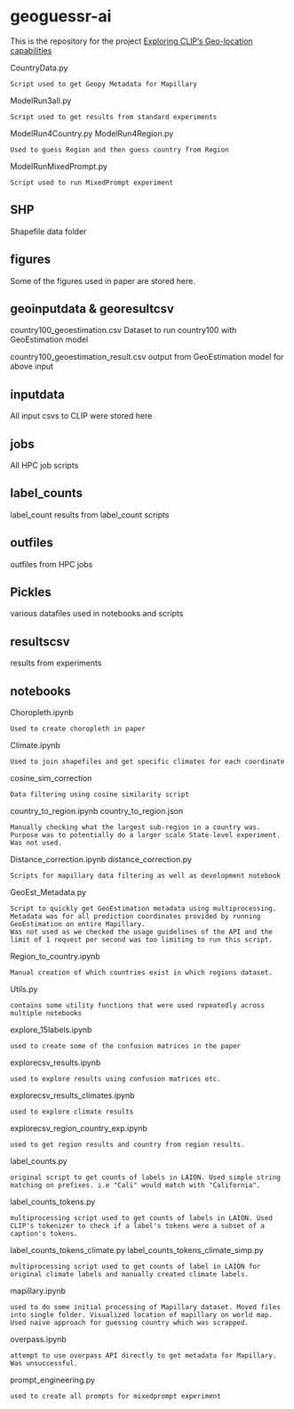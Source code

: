 # geoguessr-ai
This is the repository for the project [Exploring CLIP’s Geo-location capabilities](CLIP_Geolocation.pdf)

CountryData.py
    
    Script used to get Geopy Metadata for Mapillary

ModelRun3all.py

    Script used to get results from standard experiments

ModelRun4Country.py ModelRun4Region.py
    
    Used to guess Region and then guess country from Region

ModelRunMixedPrompt.py

    Script used to run MixedPrompt experiment




## SHP

Shapefile data folder
## figures

Some of the figures used in paper are stored here.

## geoinputdata & georesultcsv

country100_geoestimation.csv
    Dataset to run country100 with GeoEstimation model

country100_geoestimation_result.csv
    output from GeoEstimation model for above input
## inputdata

All input csvs to CLIP were stored here
## jobs

All HPC job scripts
## label_counts

label_count results from label_count scripts
## outfiles

outfiles from HPC jobs 

## Pickles

various datafiles used in notebooks and scripts

## resultscsv

results from experiments

## notebooks

Choropleth.ipynb
    
    Used to create choropleth in paper

Climate.ipynb
    
    Used to join shapefiles and get specific climates for each coordinate

cosine_sim_correction
    
    Data filtering using cosine similarity script

country_to_region.ipynb
country_to_region.json
    
    Manually checking what the largest sub-region in a country was. Purpose was to potentially do a larger scale State-level experiment. Was not used.

Distance_correction.ipynb
distance_correction.py
    
    Scripts for mapillary data filtering as well as development notebook

GeoEst_Metadata.py
    
    Script to quickly get GeoEstimation metadata using multiprocessing. Metadata was for all prediction coordinates provided by running GeoEstimation on entire Mapillary.
    Was not used as we checked the usage guidelines of the API and the limit of 1 request per second was too limiting to run this script.

Region_to_country.ipynb
    
    Manual creation of which countries exist in which regions dataset.

Utils.py
    
    contains some utility functions that were used repeatedly across multiple notebooks

explore_15labels.ipynb
    
    used to create some of the confusion matrices in the paper
explorecsv_results.ipynb
    
    used to explore results using confusion matrices etc.
explorecsv_results_climates.ipynb
    
    used to explore climate results
explorecsv_region_country_exp.ipynb
    
    used to get region results and country from region results.

label_counts.py
    
    original script to get counts of labels in LAION. Used simple string matching on prefixes. i.e "Cali" would match with "California".
label_counts_tokens.py
    
    multiprocessing script used to get counts of labels in LAION. Used CLIP's tokenizer to check if a label's tokens were a subset of a caption's tokens.
label_counts_tokens_climate.py
label_counts_tokens_climate_simp.py
    
    multiprocessing script used to get counts of label in LAION for original climate labels and manually created climate labels.



mapillary.ipynb
    
    used to do some initial processing of Mapillary dataset. Moved files into single folder. Visualized location of mapillary on world map. Used naive approach for guessing country which was scrapped.
overpass.ipynb
    
    attempt to use overpass API directly to get metadata for Mapillary. Was unsuccessful.

prompt_engineering.py
    
    used to create all prompts for mixedprompt experiment
